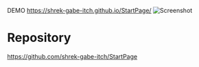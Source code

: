 DEMO https://shrek-gabe-itch.github.io/StartPage/
![Screenshot](/Screenshot.jpg)

# Repository
https://github.com/shrek-gabe-itch/StartPage
